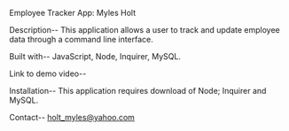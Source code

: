 Employee Tracker App: Myles Holt

Description-- This application allows a user to track and update employee data through a command line interface.

Built with-- JavaScript, Node, Inquirer, MySQL.

Link to demo video-- 

Installation-- This application requires download of Node; Inquirer and MySQL.

Contact-- holt_myles@yahoo.com